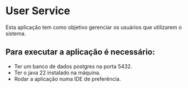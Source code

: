 # User Service

 Esta aplicação tem como objetivo gerenciar os usuários que utilizarem o sistema.

## Para executar a aplicação é necessário:

- Ter um banco de dados postgres na porta 5432.
- Ter o java 22 instalado na máquina.
- Rodar a aplicação numa IDE de preferência.